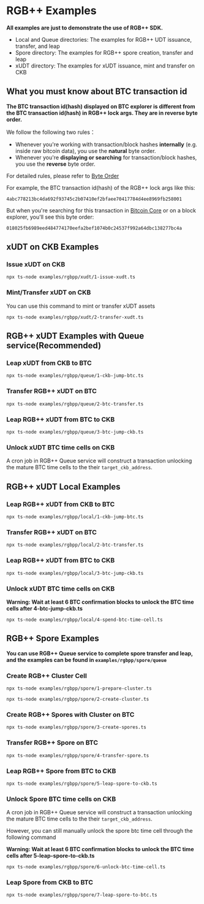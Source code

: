 # RGB++ Examples

**All examples are just to demonstrate the use of RGB++ SDK.**

- Local and Queue directories: The examples for RGB++ UDT issuance, transfer, and leap
- Spore directory: The examples for RGB++ spore creation, transfer and leap
- xUDT directory: The examples for xUDT issuance, mint and transfer on CKB

## What you must know about BTC transaction id

**The BTC transaction id(hash) displayed on BTC explorer is different from the BTC transaction id(hash) in RGB++ lock args. They are in reverse byte order.**

We follow the following two rules： 

- Whenever you're working with transaction/block hashes **internally** (e.g. inside raw bitcoin data), you use the **natural** byte order.
- Whenever you're **displaying or searching** for transaction/block hashes, you use the **reverse** byte order.

For detailed rules, please refer to [Byte Order](https://learnmeabitcoin.com/technical/general/byte-order/)

For example, the BTC transaction id(hash) of the RGB++ lock args like this: 

```
4abc778213bc4da692f93745c2b07410ef2bfaee70417784d4ee8969fb258001
```

But when you're searching for this transaction in [Bitcoin Core](https://bitcoin.org/en/bitcoin-core/) or on a block explorer, you'll see this byte order:

```
018025fb6989eed484774170eefa2bef1074b0c24537f992a64dbc138277bc4a
```

## xUDT on CKB Examples

### Issue xUDT on CKB

```shell
npx ts-node examples/rgbpp/xudt/1-issue-xudt.ts 
```

### Mint/Transfer xUDT on CKB

You can use this command to mint or transfer xUDT assets

```shell
npx ts-node examples/rgbpp/xudt/2-transfer-xudt.ts 
```

## RGB++ xUDT Examples with Queue service(Recommended)

### Leap xUDT from CKB to BTC

```shell
npx ts-node examples/rgbpp/queue/1-ckb-jump-btc.ts 
```

### Transfer RGB++ xUDT on BTC

```shell
npx ts-node examples/rgbpp/queue/2-btc-transfer.ts 
```

### Leap RGB++ xUDT from BTC to CKB

```shell
npx ts-node examples/rgbpp/queue/3-btc-jump-ckb.ts 
```

### Unlock xUDT BTC time cells on CKB

A cron job in RGB++ Queue service will construct a transaction unlocking the mature BTC time cells to the their `target_ckb_address`.


## RGB++ xUDT Local Examples

### Leap RGB++ xUDT from CKB to BTC

```shell
npx ts-node examples/rgbpp/local/1-ckb-jump-btc.ts 
```

### Transfer RGB++ xUDT on BTC

```shell
npx ts-node examples/rgbpp/local/2-btc-transfer.ts 
```

### Leap RGB++ xUDT from BTC to CKB

```shell
npx ts-node examples/rgbpp/local/3-btc-jump-ckb.ts 
```

### Unlock xUDT BTC time cells on CKB

**Warning: Wait at least 6 BTC confirmation blocks to unlock the BTC time cells after 4-btc-jump-ckb.ts**

```shell
npx ts-node examples/rgbpp/local/4-spend-btc-time-cell.ts 
```

## RGB++ Spore Examples

**You can use RGB++ Queue service to complete spore transfer and leap, and the examples can be found in `examples/rgbpp/spore/queue`**

### Create RGB++ Cluster Cell

```shell
npx ts-node examples/rgbpp/spore/1-prepare-cluster.ts

npx ts-node examples/rgbpp/spore/2-create-cluster.ts
```

### Create RGB++ Spores with Cluster on BTC

```shell
npx ts-node examples/rgbpp/spore/3-create-spores.ts
```

### Transfer RGB++ Spore on BTC

```shell
npx ts-node examples/rgbpp/spore/4-transfer-spore.ts
```

### Leap RGB++ Spore from BTC to CKB

```shell
npx ts-node examples/rgbpp/spore/5-leap-spore-to-ckb.ts
```

### Unlock Spore BTC time cells on CKB

A cron job in RGB++ Queue service will construct a transaction unlocking the mature BTC time cells to the their `target_ckb_address`.

However, you can still manually unlock the spore btc time cell through the following command

**Warning: Wait at least 6 BTC confirmation blocks to unlock the BTC time cells after 5-leap-spore-to-ckb.ts**

```shell
npx ts-node examples/rgbpp/spore/6-unlock-btc-time-cell.ts
```

### Leap Spore from CKB to BTC

```shell
npx ts-node examples/rgbpp/spore/7-leap-spore-to-btc.ts
```